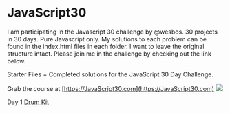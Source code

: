 # JavaScript30
I am participating in the Javascript 30 challenge by @wesbos. 30 projects in 30 days. Pure Javascript only.
My solutions to each problem can be found in the index.html files in each folder. I want to leave the original structure intact. 
Please join me in the challenge by checking out the link below.

Starter Files + Completed solutions for the JavaScript 30 Day Challenge.

Grab the course at [https://JavaScript30.com](https://JavaScript30.com)
![](https://javascript30.com/images/JS3-social-share.png)

Day 1 [Drum Kit](./solutions/01%20-%20JavaScript%20Drum%20Kit/index.html)
